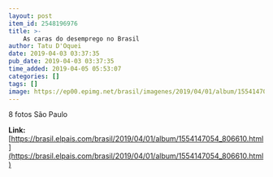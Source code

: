 ```yaml
---
layout: post
item_id: 2548196976
title: >-
    As caras do desemprego no Brasil
author: Tatu D'Oquei
date: 2019-04-03 03:37:35
pub_date: 2019-04-03 03:37:35
time_added: 2019-04-05 05:53:07
categories: []
tags: []
image: https://ep00.epimg.net/brasil/imagenes/2019/04/01/album/1554147054_806610_1554240719_rrss_normal.jpg
---
```


8 fotos São Paulo

**Link:** [https://brasil.elpais.com/brasil/2019/04/01/album/1554147054_806610.html](https://brasil.elpais.com/brasil/2019/04/01/album/1554147054_806610.html)

